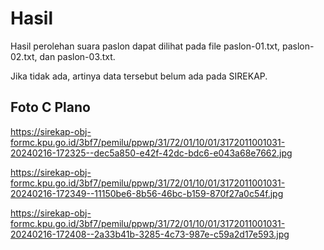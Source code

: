 # Hasil

Hasil perolehan suara paslon dapat dilihat pada file paslon-01.txt, paslon-02.txt, dan paslon-03.txt.

Jika tidak ada, artinya data tersebut belum ada pada SIREKAP.

## Foto C Plano

https://sirekap-obj-formc.kpu.go.id/3bf7/pemilu/ppwp/31/72/01/10/01/3172011001031-20240216-172325--dec5a850-e42f-42dc-bdc6-e043a68e7662.jpg

https://sirekap-obj-formc.kpu.go.id/3bf7/pemilu/ppwp/31/72/01/10/01/3172011001031-20240216-172349--11150be6-8b56-46bc-b159-870f27a0c54f.jpg

https://sirekap-obj-formc.kpu.go.id/3bf7/pemilu/ppwp/31/72/01/10/01/3172011001031-20240216-172408--2a33b41b-3285-4c73-987e-c59a2d17e593.jpg
